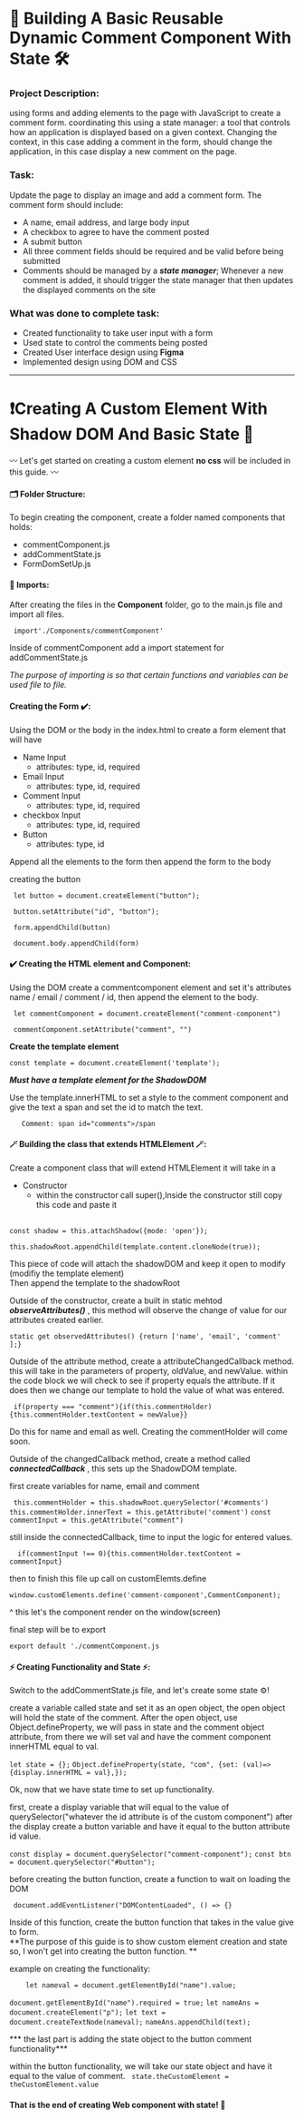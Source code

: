 # 🔨 Building A Basic Reusable Dynamic Comment Component With State 🛠

### Project Description: 
using forms and adding elements to the page with JavaScript to create a comment form. coordinating this using a state manager: a tool that controls how an application is displayed based on a given context. Changing the context, in this case adding a comment in the form, should change the application, in this case display a new comment on the page.

### Task: 
Update the page to display an image and add a comment form. The comment form should include:

- A name, email address, and large body input
- A checkbox to agree to have the comment posted
- A submit button
- All three comment fields should be required and be valid before being submitted
- Comments should be managed by a ***state manager***; Whenever a new comment is added, it should trigger the state manager that then updates the displayed comments on the site


### What was done to complete task: 
- Created functionality to take user input with a form 
- Used state to control the comments being posted 
- Created User interface design using **Figma** 
- Implemented design using DOM and CSS 
________________________________________________
# ❗️Creating A Custom Element With Shadow DOM And Basic State 🚀

〰️ Let's get started on creating a custom element **no css** will be included in this guide. 〰️

#### 🗂 Folder Structure:

To begin creating the component, create a folder named components that holds: 

- commentComponent.js
- addCommentState.js
- FormDomSetUp.js

#### 📌 Imports: 

After creating the files in the **Component** folder, go to the main.js file and import all files. 


`` import'./Components/commentComponent'``

Inside of commentComponent add a import statement for addCommentState.js

*The purpose of importing is so that certain functions and variables can be used file to file.*


#### Creating the Form ✔️: 
Using the DOM or the body in the index.html to create a form element that will have 

- Name Input 
    - attributes: type, id, required
- Email Input 
    - attributes: type, id, required
- Comment Input 
    - attributes: type, id, required
- checkbox Input 
    - attributes: type, id, required
- Button 
    - attributes: type, id

Append all the elements to the form then append the form to the body 

creating the button 

`` let button = document.createElement("button");``


`` button.setAttribute("id", "button");``
 

`` form.appendChild(button)``

`` document.body.appendChild(form)``




#### ✔️ Creating the HTML element and Component: 

Using the DOM create a commentcomponent element and set it's attributes name / email / comment / id, then append the element to the body.

`` let commentComponent = document.createElement("comment-component")``


`` commentComponent.setAttribute("comment", "")``

**Create the template element**

`` const template = document.createElement('template'); ``

***Must have a template element for the ShadowDOM***

Use the template.innerHTML to set a style to the comment component and give the text a span and set the id to match the text. 

``   Comment: span id="comments">/span``


#### 🪄 Building the class that extends HTMLElement 🪄: 

Create a component class that will extend HTMLElement 
it will take in a 
- Constructor 
    - within the constructor call super(),Inside the constructor still copy this code and paste it 
    <br>

`` const shadow = this.attachShadow({mode: 'open'}); ``

``this.shadowRoot.appendChild(template.content.cloneNode(true)); ``


This piece of code will attach the shadowDOM and keep it open to modify (modifiy the template element)
<br>
Then append the template to the shadowRoot 
<br> 

Outside of the constructor, create a built in static mehtod ***observeAttributes()*** , this method will observe the change of value for our attributes created earlier. 

``static get observedAttributes() {return ['name', 'email', 'comment' ];}``

Outside of the attribute method, create a attributeChangedCallback method. 
this will take in the parameters of property, oldValue, and newValue. within the code block we will check to see if property equals the attribute. If it does then we change our template to hold the value of what was entered. 

`` if(property === "comment"){if(this.commentHolder){this.commentHolder.textContent = newValue}}``

Do this for name and email as well. Creating the commentHolder will come soon. 

Outside of the changedCallback method, create a method called ***connectedCallback*** , this sets up the ShadowDOM template. 

first create variables for name, email and comment 

`` this.commentHolder = this.shadowRoot.querySelector('#comments')``
``this.commentHolder.innerText = this.getAttribute('comment')``
``const commentInput = this.getAttribute("comment")``

still inside the connectedCallback, time to input the logic for entered values. 

``  if(commentInput !== 0){this.commentHolder.textContent = commentInput}``

then to finish this file up call on customElemts.define

 ``window.customElements.define('comment-component',CommentComponent); ``

^ this let's the component render on the window(screen)

final step will be to export 

`` export default './commentComponent.js ``


#### ⚡️ Creating Functionality and State ⚡️:

Switch to the addCommentState.js file, and let's create some state ⚙️!

create a variable called state and set it as an open object, the open object will hold the state of the comment. After the open object, use Object.defineProperty, we will pass in state and the comment object attribute, from there we will set val and have the comment component innerHTML equal to val.  

``let state = {};``
``Object.defineProperty(state, "com", {set: (val)=> {display.innerHTML = val},});``

Ok, now that we have state time to set up functionality. 

first, create a display variable that will equal to the value of querySelector("whatever the id attribute is of the custom component") after the display create a button variable and have it equal to the button attribute id value. 

``const display = document.querySelector("comment-component");``
``const btn = document.querySelector("#button");``

before creating the button function, create a function to wait on loading the DOM 

`` document.addEventListener("DOMContentLoaded", () => {}``

Inside of this function, create the button function that takes in the value give to form.
<br>
 **The purpose of this guide is to show custom element creation and state so, I won't get into creating the button function. **

 example on creating the functionality:

 ``    let nameval = document.getElementById("name").value;``
        
``document.getElementById("name").required = true;``
``let nameAns = document.createElement("p");``
``let text = document.createTextNode(nameval);``
    ``nameAns.appendChild(text);``

*** the last part is adding the state object to the button comment functionality***

within the button functionality, we will take our state object and have it equal to the value of comment. 
`` state.theCustomElement = theCustomElement.value``

#### That is the end of creating Web component with state! 🥳



















